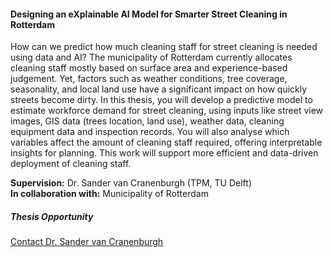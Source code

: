 <div class="row">
  <div class="col-sm-8">
    <h4 id="explainable-ai-street-cleaning">Designing an eXplainable AI Model for Smarter Street Cleaning in Rotterdam</h4>
    <p>
      How can we predict how much cleaning staff for street cleaning is needed using data and AI? The municipality of Rotterdam currently allocates cleaning staff mostly based on surface area and experience-based judgement. Yet, factors such as weather conditions, tree coverage, seasonality, and local land use have a significant impact on how quickly streets become dirty. In this thesis, you will develop a predictive model to estimate workforce demand for street cleaning, using inputs like street view images, GIS data (trees location, land use), weather data, cleaning equipment data and inspection records. You will also analyse which variables affect the amount of cleaning staff required, offering interpretable insights for planning. This work will support more efficient and data-driven deployment of cleaning staff.
    </p>
    <p><strong>Supervision:</strong> Dr. Sander van Cranenburgh (TPM, TU Delft)<br>
       <strong>In collaboration with:</strong> Municipality of Rotterdam</p>
  </div>

  <div class="col-sm-4">
    <div class="card contact-card">
      <div class="card-body">
        <h5 class="card-title">Thesis Opportunity</h5>
        <p class="card-text">
          <a href="mailto:s.vancranenburgh@tudelft.nl">Contact Dr. Sander van Cranenburgh</a>
        </p>
      </div>
    </div>
  </div>
</div>
